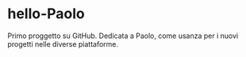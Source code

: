# hello-Paolo
Primo proggetto su GitHub. Dedicata a Paolo, come usanza per i nuovi progetti nelle diverse piattaforme.
